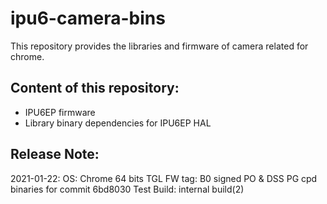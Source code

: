 # ipu6-camera-bins

This repository provides the libraries and firmware of camera related for chrome.

## Content of this repository:
* IPU6EP firmware
* Library binary dependencies for IPU6EP HAL

## Release Note:
2021-01-22:
OS:           Chrome 64 bits
TGL FW tag:   B0 signed PO & DSS PG cpd binaries for commit 6bd8030
Test Build:   internal build(2)
